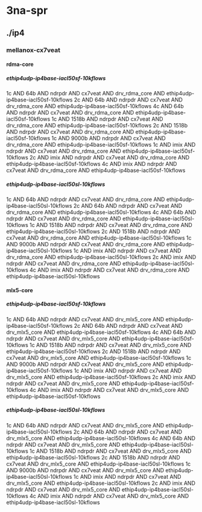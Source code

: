 # 3na-spr
## ./ip4
### mellanox-cx7veat
#### rdma-core
##### ethip4udp-ip4base-iacl50sf-10kflows
1c AND 64b AND ndrpdr AND cx7veat AND drv_rdma_core AND ethip4udp-ip4base-iacl50sf-10kflows
2c AND 64b AND ndrpdr AND cx7veat AND drv_rdma_core AND ethip4udp-ip4base-iacl50sf-10kflows
4c AND 64b AND ndrpdr AND cx7veat AND drv_rdma_core AND ethip4udp-ip4base-iacl50sf-10kflows
1c AND 1518b AND ndrpdr AND cx7veat AND drv_rdma_core AND ethip4udp-ip4base-iacl50sf-10kflows
2c AND 1518b AND ndrpdr AND cx7veat AND drv_rdma_core AND ethip4udp-ip4base-iacl50sf-10kflows
1c AND 9000b AND ndrpdr AND cx7veat AND drv_rdma_core AND ethip4udp-ip4base-iacl50sf-10kflows
1c AND imix AND ndrpdr AND cx7veat AND drv_rdma_core AND ethip4udp-ip4base-iacl50sf-10kflows
2c AND imix AND ndrpdr AND cx7veat AND drv_rdma_core AND ethip4udp-ip4base-iacl50sf-10kflows
4c AND imix AND ndrpdr AND cx7veat AND drv_rdma_core AND ethip4udp-ip4base-iacl50sf-10kflows
##### ethip4udp-ip4base-iacl50sl-10kflows
1c AND 64b AND ndrpdr AND cx7veat AND drv_rdma_core AND ethip4udp-ip4base-iacl50sl-10kflows
2c AND 64b AND ndrpdr AND cx7veat AND drv_rdma_core AND ethip4udp-ip4base-iacl50sl-10kflows
4c AND 64b AND ndrpdr AND cx7veat AND drv_rdma_core AND ethip4udp-ip4base-iacl50sl-10kflows
1c AND 1518b AND ndrpdr AND cx7veat AND drv_rdma_core AND ethip4udp-ip4base-iacl50sl-10kflows
2c AND 1518b AND ndrpdr AND cx7veat AND drv_rdma_core AND ethip4udp-ip4base-iacl50sl-10kflows
1c AND 9000b AND ndrpdr AND cx7veat AND drv_rdma_core AND ethip4udp-ip4base-iacl50sl-10kflows
1c AND imix AND ndrpdr AND cx7veat AND drv_rdma_core AND ethip4udp-ip4base-iacl50sl-10kflows
2c AND imix AND ndrpdr AND cx7veat AND drv_rdma_core AND ethip4udp-ip4base-iacl50sl-10kflows
4c AND imix AND ndrpdr AND cx7veat AND drv_rdma_core AND ethip4udp-ip4base-iacl50sl-10kflows
#### mlx5-core
##### ethip4udp-ip4base-iacl50sf-10kflows
1c AND 64b AND ndrpdr AND cx7veat AND drv_mlx5_core AND ethip4udp-ip4base-iacl50sf-10kflows
2c AND 64b AND ndrpdr AND cx7veat AND drv_mlx5_core AND ethip4udp-ip4base-iacl50sf-10kflows
4c AND 64b AND ndrpdr AND cx7veat AND drv_mlx5_core AND ethip4udp-ip4base-iacl50sf-10kflows
1c AND 1518b AND ndrpdr AND cx7veat AND drv_mlx5_core AND ethip4udp-ip4base-iacl50sf-10kflows
2c AND 1518b AND ndrpdr AND cx7veat AND drv_mlx5_core AND ethip4udp-ip4base-iacl50sf-10kflows
1c AND 9000b AND ndrpdr AND cx7veat AND drv_mlx5_core AND ethip4udp-ip4base-iacl50sf-10kflows
1c AND imix AND ndrpdr AND cx7veat AND drv_mlx5_core AND ethip4udp-ip4base-iacl50sf-10kflows
2c AND imix AND ndrpdr AND cx7veat AND drv_mlx5_core AND ethip4udp-ip4base-iacl50sf-10kflows
4c AND imix AND ndrpdr AND cx7veat AND drv_mlx5_core AND ethip4udp-ip4base-iacl50sf-10kflows
##### ethip4udp-ip4base-iacl50sl-10kflows
1c AND 64b AND ndrpdr AND cx7veat AND drv_mlx5_core AND ethip4udp-ip4base-iacl50sl-10kflows
2c AND 64b AND ndrpdr AND cx7veat AND drv_mlx5_core AND ethip4udp-ip4base-iacl50sl-10kflows
4c AND 64b AND ndrpdr AND cx7veat AND drv_mlx5_core AND ethip4udp-ip4base-iacl50sl-10kflows
1c AND 1518b AND ndrpdr AND cx7veat AND drv_mlx5_core AND ethip4udp-ip4base-iacl50sl-10kflows
2c AND 1518b AND ndrpdr AND cx7veat AND drv_mlx5_core AND ethip4udp-ip4base-iacl50sl-10kflows
1c AND 9000b AND ndrpdr AND cx7veat AND drv_mlx5_core AND ethip4udp-ip4base-iacl50sl-10kflows
1c AND imix AND ndrpdr AND cx7veat AND drv_mlx5_core AND ethip4udp-ip4base-iacl50sl-10kflows
2c AND imix AND ndrpdr AND cx7veat AND drv_mlx5_core AND ethip4udp-ip4base-iacl50sl-10kflows
4c AND imix AND ndrpdr AND cx7veat AND drv_mlx5_core AND ethip4udp-ip4base-iacl50sl-10kflows
